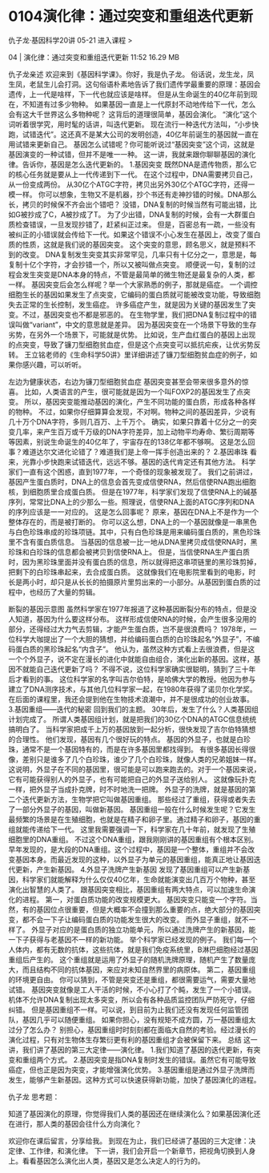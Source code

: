 # 0104演化律：通过突变和重组迭代更新


仇子龙·基因科学20讲
05-21
进入课程 >

04 | 演化律：通过突变和重组迭代更新
11:52 16.29 MB

仇子龙亲述
欢迎来到《基因科学课》。你好，我是仇子龙。
俗话说，龙生龙，凤生凤，老鼠生儿会打洞。这句俗语朴素地告诉了我们遗传学最重要的原理：基因会遗传，上一代是啥样，下一代也就应该是啥样。
但是从生命诞生的40亿年前到现在，不知道有过多少物种。
如果基因一直是上一代原封不动地传给下一代，怎么会有这大千世界这么多物种呢？
这背后的道理很简单，基因会演化。
“演化”这个词听着很学究，用时髦的话讲，叫迭代更新。
现在流行一种迭代方法叫，“小步快跑，试错迭代”。这还真不是某大公司的发明创造，40亿年前诞生的基因就一直在用试错来更新自己。
基因怎么试错呢？你可能听说过“基因突变”这个词，这就是基因演变的一种试错，但并不是唯一一种。
这一讲，我就来跟你聊聊基因的演化律。告诉你，基因是怎么迭代更新的。
1.基因突变
既然DNA是遗传物质，那么它的核心任务就是要从上一代传递到下一代。
在这个过程中，DNA需要拷贝自己，从一份变成两份。
从30亿个ATGC字符，拷贝出另外30亿个ATGC字符，还得一模一样。
你可以想象，生物又不是机器，抄个书还有走神抄错的时候。DNA那么长，拷贝的时候保不齐会出个错吧？
没错，DNA复制的时候当然有可能出错，比如G被抄成了C，A被抄成了T。
为了少出错，DNA复制的时候，会有一大群蛋白质检查错误，一旦发现抄错了，赶紧纠正过来。
但是，百密总有一疏，一些没有被纠正的小错误就会传给下一代。如果这个错误不小心发生在基因上，改变了蛋白质的性质，这就是我们说的基因突变。
这个突变的意思，顾名思义，就是预料不到的改变。
DNA复制发生突变其实非常罕见，几率只有十亿分之一，意思是，每复制十亿个字符，才会抄错一个，所以又被叫做点突变。
顺便说一句，复制的过程会发生突变是DNA本身的特点，不管是最简单的微生物还是最复杂的人类，都一样。
基因突变后会怎么样呢？举一个大家熟悉的例子，那就是癌症。
一个调控细胞生长的基因如果发生了点突变，它编码的蛋白质就可能被改变功能，导致细胞失去正常的生长控制，发生癌症。
许多癌症产生，就是因为关键的基因发生了突变。不过，基因突变也不都是邪恶的。
在生物学里，我们把DNA复制过程中的错误叫做“variant”，中文的意思就是差异。
因为基因突变在一个场景下导致的生存劣势，在另外一个场景下，可能就是优势。
比如说，生产血红蛋白的基因上出现的点突变，导致了镰刀型细胞贫血症，但是这个点突变可以抵抗疟疾，让优劣势反转。
王立铭老师的《生命科学50讲》里详细讲述了镰刀型细胞贫血症的例子，如果你感兴趣，可以听听。

左边为健康状态，右边为镰刀型细胞贫血症
基因突变甚至会带来很多意外的惊喜。
比如，人类语言的产生，很可能就是因为一个叫FOXP2的基因发生了点突变。
所以，基因突变能推动基因的演化，产生不同功能的蛋白质，形成各种各样的物种。
不过，如果你仔细算算会发现，不对啊。物种之间的基因差异，少说有几十万个DNA字符，多则几百万、上千万个。
确实，如果只靠着十亿分之一的突变几率，来产生百万或千万级的DNA字符差异，加上动物平均寿命、繁衍周期等等因素，别说生命诞生的40亿年了，宇宙存在的138亿年都不够啊。
这是怎么回事？难道达尔文进化论错了？难道我们是上帝一挥手创造出来的？
2.基因串珠
看来，光靠小步快跑来试错迭代，远远不够。基因的迭代肯定还有其他方法。
科学家们一直有这个困惑，直到1977年，一个奇怪的现象被发现了。
我们之前讲过，基因产生蛋白质时，DNA上的信息会首先变成信使RNA，然后信使RNA跑出细胞核，到细胞质里合成蛋白质。
但是在1977年，科学家们发现了信使RNA上的碱基序列，常常比DNA上的少那么一些。照理说，信使RNA上面的ATGC序列和DNA的序列应该是一一对应的。
这是怎么回事呢？
原来，基因在DNA上不是作为一个整体存在的，而是被打断的。
你可以这么想，DNA上的一个基因就像是一串黑色与白色珍珠串成的珍珠项链。其中，只有白色珍珠是用来编码蛋白质的，黑色珍珠里不含有蛋白质信息。
当基因的信息被一比一地从DNA里拷贝成信使RNA时，黑珍珠和白珍珠的信息都会被拷贝到信使RNA上。
但是，当信使RNA生产蛋白质时，因为黑珍珠里面并没有蛋白质的信息，所以就得把这串项链里的黑珍珠剪掉，把剩下的白珍珠串起来，去合成蛋白质。
这就像我们在电影院里看到的电影，时长是两小时，却只是从长长的拍摄原片里剪出来的一小部分。从基因到蛋白质的过程中，也经历了大量的剪辑。

断裂的基因示意图
虽然科学家在1977年报道了这种基因断裂分布的特点，但是没人知道，基因为什么要这样分布。
这样形成信使RNA的时候，会产生很多没用的部分，还得经过大力气去剪辑，才能产生蛋白质，岂不是很浪费吗？
1978年，一位科学大咖提出了一个大胆的猜想，并给编码蛋白质的白珍珠起名“外显子”，不编码蛋白质的黑珍珠起名“内含子”。
他认为，虽然这种方式看上去很浪费，但是这一个个外显子，说不定在漫长的进化中就能自由组合，演化出新的基因。这样，基因不就能自己迭代更新了吗？
不得不说，这位科学家确实很聪明，猜到了三十年后才看到的事。
这位科学家的名字叫吉尔伯特，是哈佛大学的教授。他因为参与建立了DNA测序技术，与其他几位科学家一起，在1980年获得了诺贝尔化学奖。
在后面的课程里，我还会提到他在生物技术浪潮中，并不是很成功的创业故事。
3.基因重组——迭代的秘密
回到我们的主题。
30年后，发生了什么？人类基因组计划完成了。
所谓人类基因组计划，就是把我们的30亿个DNA的ATGC信息统统搞明白了。
当科学家把成千上万的基因放到一起分析，很快发现了吉尔伯特猜想的合理性。
他们发现，基因有几个很好玩的特点。
基因的外显子，也就是白珍珠，通常不是一个基因特有的，而是在许多基因里都找得到。
有很多基因长得很像，差别只是谁多了几个白珍珠，谁少了几个白珍珠，就像人类的兄弟姐妹一样。
这说明，外显子在不同的基因里，很可能是可以跑来跑去的。对于一个基因来说，它有可能获得别人的外显子，也有可能把自己的外显子送给别人。
这就像玩扑克一样，把外显子当成扑克牌，时不时地洗一把牌。
外显子的洗牌，就是基因的第二个迭代更新方法，生物学把它叫做基因重组。
那些经过了重组，获得或者失去了一部分外显子的基因，叫做新基因。
基因重组一般在什么时候发生呢？它发生最频繁的场景是在生殖细胞，也就是在精子和卵子里。通过精子和卵子，基因的重组就能传递给下一代。
这里我需要强调一下，科学家在几十年前，就发现了生殖细胞里的DNA重组。
不过这个DNA重组，跟我刚刚讲的基因重组有个根本区别。
早年发现的，是大段的DNA重组。这个过程中，基因是一个整体，重组并不会改变基因本身。而最近发现的这种，以外显子为单元的基因重组，能真正地让基因迭代更新，产生新基因。
4.外显子洗牌产生新基因
发现了基因重组可以产生新基因，科学家们就能解释为什么仅仅40亿年，生命就能演变出几百万个物种，甚至演化出智慧的人类了。
跟基因突变相比，基因重组有两大特点，可以加速生命演化的进程。
第一，对蛋白质功能的改变规模更大。
基因突变只能变一个字符。当然，有的基因位点很重要，但是大概率不会撞到那么重要的点，绝大部分的基因突变，都不会一下子让编码蛋白质的功能发生很大的改变。
而外显子重组，就不一样了。
外显子对应的是蛋白质的独立功能单元，所以通过洗牌产生的新基因，能一下子获得与老基因不一样的新功能。
举个科学家已经发现的例子。
我们每一个人体内，都有无数的抗体，这些抗体，就是我们免疫系统里，B淋巴细胞经过基因重组后产生的。
这个重组就是运用了外显子的随机洗牌原理，随机产生了数量庞大，而且结构不同的抗体基因，来应对未知自然界里的病原体。
第二，基因重组的环境更自由。
你可以猜到，不管是突变还是重组，都很需要运气，需要大量地试错。
基因突变就像是工人干活的时候，不小心打了个盹，发生了一个小错误。机体不允许DNA复制出现太多突变，所以会有各种品质监控团队严防死守，仔细纠错。
但是基因重组不一样。可以说，到目前为止我们还没有发现任何监管团队，基因几乎可以随便重组。
如果你担心，没有规矩不成方圆，万一基因重组太过分了怎么办？
别担心，基因重组时时刻刻都在面临大自然的考验。经过漫长的演化过程，只有对生物体生存繁衍更有利的基因重组才会被保留下来。
总结
这一讲，我们讲了基因的第三大定律——演化律。
1.我们知道了基因的迭代更新，有突变和重组两个方式。
2.基因突变是指DNA复制时发生的错误。虽然它有可能导致癌症，但也正是因为突变，才能增强演化优势。
3.基因重组是通过外显子洗牌而发生，能够产生新基因。这种方式可以快速获得新功能，加快了基因演化的进程。

仇子龙
思考题：

知道了基因演化的原理，你觉得我们人类的基因还在继续演化么？如果基因演化还在进行，那人类的基因会往什么方向演化？

欢迎你在课后留言，分享给我。
到现在为止，我们已经讲了基因的三大定律：决定律、工作律，和演化律。
下一讲，我们会开启一个新章节，把视角切换到人身上。看看基因怎么演化出人类，基因又是怎么决定人的行为的。


